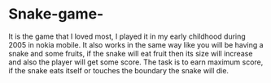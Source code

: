 # Snake-game-
It is the game that I loved most, I played it in my early childhood during 2005 in nokia mobile. It also works in the same way like you will be having a snake and some fruits, if the snake will eat fruit then its size will increase and also the player will get some score. The task is to earn maximum score, if the snake eats itself or touches the boundary the snake will die.
